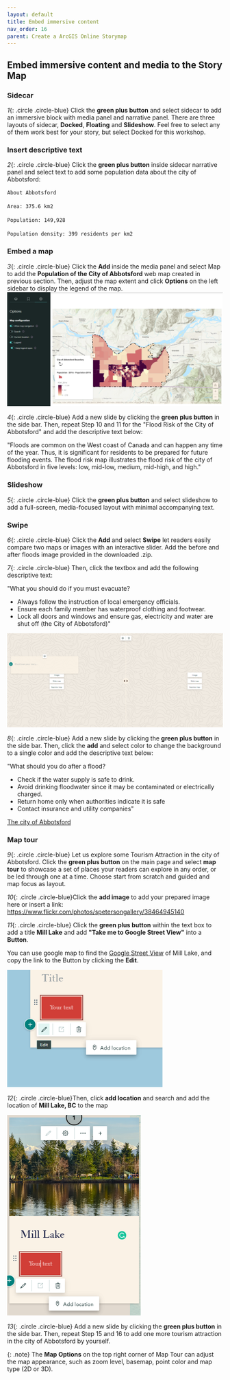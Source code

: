 ```yaml
---
layout: default
title: Embed immersive content
nav_order: 16
parent: Create a ArcGIS Online Storymap
---
```

## Embed immersive content and media to the Story Map

### Sidecar

*1*{: .circle .circle-blue} Click the **green plus button** and select sidecar to add an immersive block with media panel and narrative panel. There are three layouts of sidecar, **Docked**, **Floating** and **Slideshow**. Feel free to select any of them work best for your story, but select Docked for this workshop.

### Insert descriptive text
*2*{: .circle .circle-blue} Click the **green plus button** inside sidecar narrative panel and select text to add some population data about the city of Abbotsford:

    About Abbotsford

    Area: 375.6 km2

    Population: 149,928

    Population density: 399 residents per km2

### Embed a map
*3*{: .circle .circle-blue} Click the **Add** inside the media panel and select Map to add the **Population of the City of Abbotsford** web map created in previous section. Then, adjust the map extent and click **Options** on the left sidebar to display the legend of the map.
![click_on_ribbon](images/story8.png)

*4*{: .circle .circle-blue} Add a new slide by clicking the **green plus button** in the side bar. Then, repeat Step 10 and 11 for the "Flood Risk of the City of Abbotsford" and add the descriptive text below:

"Floods are common on the West coast of Canada and can happen any time of the year. Thus, it is significant for residents to be prepared for future flooding events. The flood risk map illustrates the flood risk of the city of Abbotsford in five levels: low, mid-low, medium, mid-high, and high."

### Slideshow
*5*{: .circle .circle-blue} Click the **green plus button** and select slideshow to add a full-screen, media-focused layout with minimal accompanying text. 

### Swipe
*6*{: .circle .circle-blue} Click the **Add** and select **Swipe** let readers easily compare two maps or images with an interactive slider. Add the before and after floods image provided in the downloaded .zip.


*7*{: .circle .circle-blue} Then, click the textbox and add the following descriptive text: 

"What you should do if you must evacuate?

- Always follow the instruction of local emergency officials.
- Ensure each family member has waterproof clothing and footwear.
- Lock all doors and windows and ensure gas, electricity and water are shut off
(the City of Abbotsford)"

![click_on_ribbon](images/story9.png)


*8*{: .circle .circle-blue} Add a new slide by clicking the **green plus button** in the side bar. Then, click the **add** and select color to change the background to a single color and add the descriptive text below:

"What should you do after a flood?

- Check if the water supply is safe to drink.
- Avoid drinking floodwater since it may be contaminated or electrically charged.
- Return home only when authorities indicate it is safe
- Contact insurance and utility companies"

[The city of Abbotsford](https://www.abbotsford.ca/weather/flood-preparation)


### Map tour
*9*{: .circle .circle-blue} Let us explore some Tourism Attraction in the city of Abbotsford. Click the **green plus button** on the main page and select **map tour** to showcase a set of places your readers can explore in any order, or be led through one at a time. Choose start from scratch and guided and map focus as layout. 

*10*{: .circle .circle-blue}Click the **add image** to add your prepared image here or insert a link: <https://www.flickr.com/photos/spetersongallery/38464945140>

*11*{: .circle .circle-blue} Click the **green plus button** within the text box to add a title **Mill Lake** and add **"Take me to Google Street View"** into a **Button**. 

You can use google map to find the [Google Street View](https://www.google.com/maps/@49.0437378,-122.3097761,3a,75y,8.27h,86.09t/data=!3m8!1e1!3m6!1sAF1QipPf0XZu9AMBG6fgqXvETI5_NqHohoeLOXngFsis!2e10!3e11!6shttps:%2F%2Flh5.googleusercontent.com%2Fp%2FAF1QipPf0XZu9AMBG6fgqXvETI5_NqHohoeLOXngFsis%3Dw203-h100-k-no-pi-0-ya205.4865-ro0-fo100!7i8704!8i4352) of Mill Lake, and copy the link to the Button by clicking the **Edit**.

![click_on_ribbon](images/add_google_street_view.png)


*12*{: .circle .circle-blue}Then, click **add location** and search and add the location of **Mill Lake, BC** to the map

![click_on_ribbon](images/story10.png)

*13*{: .circle .circle-blue} Add a new slide by clicking the **green plus button** in the side bar. Then, repeat Step 15 and 16 to add one more tourism attraction in the city of Abbotsford by yourself.

{: .note}
The **Map Options** on the top right corner of Map Tour can adjust the map appearance, such as zoom level, basemap, point color and map type (2D or 3D).

